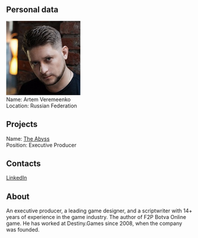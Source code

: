 ## Personal data
![artem veremeenko photo](photo/artem_veremeenko.jpg)  
Name:   Artem Veremeenko  
Location: Russian Federation  
## Projects 
Name: [The Abyss](../projects/the_abyss.md)  
Position: Executive Producer   
## Contacts
[LinkedIn](https://www.linkedin.com/in/veremeenko-artem-7307166b/)      
## About
An executive producer, a leading game designer, and a scriptwriter with 14+ years of experience in the game industry. The author of F2P Botva Online game. He has worked at Destiny.Games since 2008, when the company was founded.
